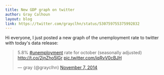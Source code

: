 ```yaml
---
title: New GDP graph on twitter
author: Gray Calhoun
layout: blog
link: https://twitter.com/grayclhn/status/530759755375992832
---
```


Hi everyone, I just posted a new graph of the unemployment rate to twitter with today's
data release:

<blockquote class="twitter-tweet" lang="en"><p>5.8% <a href="https://twitter.com/hashtag/unemployment?src=hash">#unemployment</a> rate for october (seasonally adjusted)&#10;<a href="http://t.co/2jnZho5lGr">http://t.co/2jnZho5lGr</a> <a href="http://t.co/iqRvV0cBJH">pic.twitter.com/iqRvV0cBJH</a></p>&mdash; gray (@grayclhn) <a href="https://twitter.com/grayclhn/status/530759755375992832">November 7, 2014</a></blockquote>
<script async src="//platform.twitter.com/widgets.js" charset="utf-8"></script>
